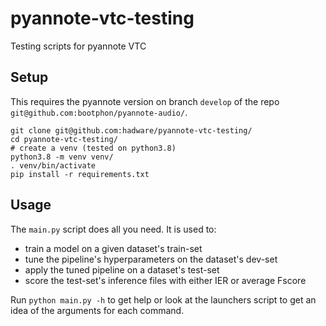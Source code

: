 # pyannote-vtc-testing
Testing scripts for pyannote VTC

## Setup

This requires the pyannote version on branch `develop` of the repo 
`git@github.com:bootphon/pyannote-audio/`.

```shell
git clone git@github.com:hadware/pyannote-vtc-testing/
cd pyannote-vtc-testing/
# create a venv (tested on python3.8)
python3.8 -m venv venv/
. venv/bin/activate
pip install -r requirements.txt
```

## Usage

The `main.py` script does all you need. It is used to:
- train a model on a given dataset's train-set
- tune the pipeline's hyperparameters on the dataset's dev-set
- apply the tuned pipeline on a dataset's test-set
- score the test-set's inference files with either IER or average Fscore

Run `python main.py -h` to get help or look at the launchers script to get an 
idea of the arguments for each command.